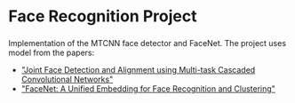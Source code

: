 # Face Recognition Project
###

Implementation of the MTCNN face detector and FaceNet. The project uses model from the papers:
 - ["Joint Face Detection and Alignment using Multi-task Cascaded Convolutional Networks"](https://arxiv.org/abs/1604.02878)
 - ["FaceNet: A Unified Embedding for Face Recognition and Clustering"](http://arxiv.org/abs/1503.03832)
